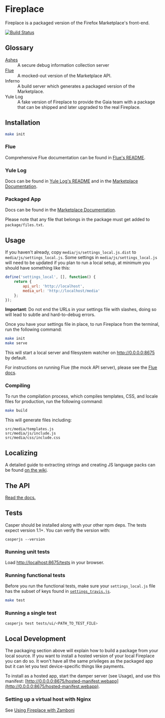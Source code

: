 # Fireplace

Fireplace is a packaged version of the Firefox Marketplace's front-end.

[![Build Status](https://travis-ci.org/mozilla/fireplace.svg?branch=master)](https://travis-ci.org/mozilla/fireplace)


## Glossary

<dl>
  <dt><a href="https://github.com/mozilla/ashes">Ashes</a></dt>
  <dd>A secure debug information collection server</dd>

  <dt><a href="https://github.com/mozilla/flue">Flue</a></dt>
  <dd>A mocked-out version of the Marketplace API.</dd>

  <dt>Inferno</dt>
  <dd>A build server which generates a packaged version of the Marketplace.</dd>

  <dt>Yule Log</dt>
  <dd>A fake version of Fireplace to provide the Gaia team with a package that can
  be shipped and later upgraded to the real Fireplace.</dd>
</dl>


## Installation

```bash
make init
```

### Flue

Comprehensive Flue documentation can be found in
[Flue's README](https://github.com/mozilla/flue/blob/master/README.md).


### Yule Log

Docs can be found in
[Yule Log's README](https://github.com/mozilla/fireplace/blob/master/yulelog/README.md) and in the [Marketplace Documentation](http://marketplace.readthedocs.org/en/latest/topics/package.html).


### Packaged App

Docs can be found in the [Marketplace Documentation](http://marketplace.readthedocs.org/en/latest/topics/package.html).

Please note that any file that belongs in the package must get added to `package/files.txt`.


## Usage

If you haven't already, copy `media/js/settings_local.js.dist` to
`media/js/settings_local.js`.  Some settings in `media/js/settings_local.js`
will need to be updated if you plan to run a local setup, at minimum you should
have something like this:

```js
define('settings_local', [], function() {
    return {
        api_url: 'http://localhost',
        media_url: 'http://localhost/media'
    };
});
```

**Important**: Do not end the URLs in your settings file with slashes, doing so
will lead to subtle and hard-to-debug errors.

Once you have your settings file in place, to run Fireplace from the terminal,
run the following command:

```bash
make init
make serve
```

This will start a local server and filesystem watcher on http://0.0.0.0:8675 by
default.

For instructions on running Flue (the mock API server), please see the [Flue
docs](https://github.com/mozilla/flue/blob/master/README.md).


### Compiling

To run the compilation process, which compiles templates, CSS, and locale
files for production, run the following command:

```bash
make build
```

This will generate files including:

```
src/media/templates.js
src/media/js/include.js
src/media/css/include.css
```

## Localizing

A detailed guide to extracting strings and creating JS language packs can be
found [on the wiki](https://github.com/mozilla/commonplace/wiki/L10n#extracting-strings).


## The API

[Read the docs.](http://firefox-marketplace-api.readthedocs.org/)


## Tests

Casper should be installed along with your other npm deps. The tests expect version
1.1+. You can verify the version with:

```
casperjs --version
```

### Running unit tests

Load [http://localhost:8675/tests](http://localhost:8675/tests) in your browser.


### Running functional tests

Before you run the functional tests, make sure your `settings_local.js` file has
the subset of keys found in
[`settings_travis.js`](https://github.com/mozilla/fireplace/blob/master/src/media/js/settings_travis.js).

```bash
make test
```

### Running a single test

```bash
casperjs test tests/ui/<PATH_TO_TEST_FILE>
```

## Local Development

The packaging section above will explain how to build a package from your local
source. If you want to install a hosted version of your local Fireplace you
can do so. It won't have all the same privileges as the packaged app but it
can let you test device-specific things like payments.

To install as a hosted app, start the damper server (see Usage), and
use this manifest:
[http://0.0.0.0:8675/hosted-manifest.webapp](http://0.0.0.0:8675/hosted-manifest.webapp).

### Setting up a virtual host with Nginx

See [Using Fireplace with Zamboni](https://github.com/mozilla/fireplace/wiki/Using-Fireplace-with-Zamboni)
